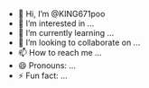 - 👋 Hi, I’m @KING671poo
- 👀 I’m interested in ...
- 🌱 I’m currently learning ...
- 💞️ I’m looking to collaborate on ...
- 📫 How to reach me ...
- 😄 Pronouns: ...
- ⚡ Fun fact: ...

<!---
KING671poo/KING671poo is a ✨ special ✨ repository because its `README.md` (this file) appears on your GitHub profile.
You can click the Preview link to take a look at your changes.
--->
